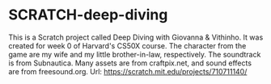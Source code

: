 # SCRATCH-deep-diving
This is a Scratch project called Deep Diving with Giovanna &amp; Vithinho. It was created for week 0 of Harvard's CS50X course. The character from the game are my wife and my little brother-in-law, respectively.  The soundtrack is from Subnautica. Many assets are from craftpix.net, and sound effects are from freesound.org.
Url: https://scratch.mit.edu/projects/710711140/
